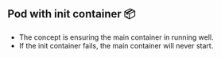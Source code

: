## Pod with init container 📦

- The concept is ensuring the main container in running well.
- If the init container fails, the main container will never start. 
